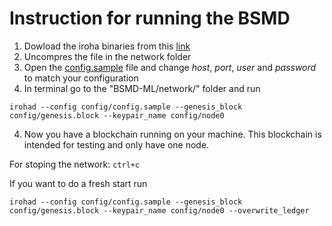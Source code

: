 # Instruction for running the BSMD

1. Dowload the iroha binaries from this [link](https://www.dropbox.com/s/a886c3bl38qg5le/iroha.tar.xz?dl=0)
2. Uncompres the file in the network folder
3. Open the [config.sample](config/config.sample) file and change *host*, *port*, *user* and *password* to match your configuration
3. In terminal go to the "BSMD-ML/network/" folder and run
```
irohad --config config/config.sample --genesis_block config/genesis.block --keypair_name config/node0
```
4. Now you have a blockchain running on your machine. This blockchain is intended for testing and only have one node.


For stoping the network: `ctrl+c`

If you want to do a fresh start run
```
irohad --config config/config.sample --genesis_block config/genesis.block --keypair_name config/node0 --overwrite_ledger
```




